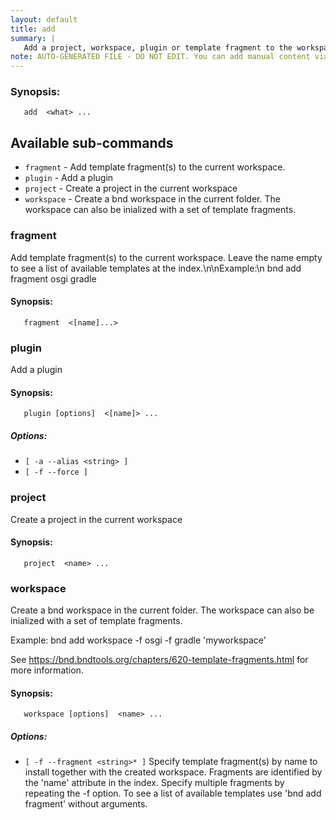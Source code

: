 ```yaml
---
layout: default
title: add
summary: |
   Add a project, workspace, plugin or template fragment to the workspace
note: AUTO-GENERATED FILE - DO NOT EDIT. You can add manual content via same filename in _ext sub-folder. 
---
```


### Synopsis: 
	   add  <what> ...

## Available sub-commands 
-  `fragment` - Add template fragment(s) to the current workspace. 
-  `plugin` - Add a plugin 
-  `project` - Create a project in the current workspace 
-  `workspace` - Create a bnd workspace in the current folder. The workspace can also be inialized with a set of template fragments. 

### fragment 
Add template fragment(s) to the current workspace. Leave the name empty to see a list of available templates at the index.\n\nExample:\n bnd add fragment osgi gradle 

#### Synopsis: 
	   fragment  <[name]...>

### plugin 
Add a plugin

#### Synopsis: 
	   plugin [options]  <[name]> ...

##### Options: 
- `[ -a --alias <string> ]` 
- `[ -f --force ]` 

### project 
Create a project in the current workspace

#### Synopsis: 
	   project  <name> ...

### workspace 
Create a bnd workspace in the current folder. The workspace can also be inialized with a set of template fragments.

Example:
 bnd add workspace -f osgi -f gradle 'myworkspace'

See https://bnd.bndtools.org/chapters/620-template-fragments.html for more information.

#### Synopsis: 
	   workspace [options]  <name> ...

##### Options: 
- `[ -f --fragment <string>* ]` Specify template fragment(s) by name to install together with the created workspace. Fragments are identified by the 'name' attribute in the index. Specify multiple fragments by repeating the -f option. To see a list of available templates use 'bnd add fragment' without arguments.

